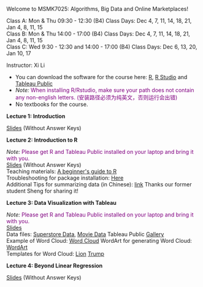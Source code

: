 Welcome to MSMK7025: Algorithms, Big Data and Online Marketplaces!          

Class A: Mon & Thu 09:30 - 12:30 (B4)    Class Days: Dec 4, 7, 11, 14, 18, 21, Jan 4, 8, 11, 15      
Class B: Mon & Thu 14:00 - 17:00 (B4)    Class Days: Dec 4, 7, 11, 14, 18, 21, Jan 4, 8, 11, 15      
Class C: Wed 9:30 - 12:30 and 14:00 - 17:00 (B4)    Class Days: Dec 6, 13, 20, Jan 10, 17      

Instructor: Xi Li    

- You can download the software for the course here: [R](https://cloud.r-project.org/), [R Studio](https://www.rstudio.com/products/rstudio/download/#download) and [Tableau Public](https://www.tableau.com/en-gb/products/public/download)    
- *Note:* <span style="color:purple">When installing R/Rstudio, make sure your path does not contain any non-english letters. (安装路径必须为纯英文，否则运行会出错) </span>     
- No textbooks for the course.

**Lecture 1: Introduction**    

[Slides](https://ximarketing.github.io/class/ABOM/179472c07be623aa4e8f4a5906c60ef891174165/u1.pdf) (Without Answer Keys)        

**Lecture 2: Introduction to R**    

*Note:* <span style="color:purple">Please get R and Tableau Public installed on your laptop and bring it with you. </span>       
[Slides](https://ximarketing.github.io/class/ABOM/179472c07be623aa4e8f4a5906c60ef891174165/u2.pdf) (Without Answer Keys)        
Teaching materials: [A beginner's guide to R](https://ximarketing.github.io/class/R_basics.html)    
Troubleshooting for package installation: [Here](https://ximarketing.github.io/class/package.html)       
Additional Tips for summarizing data (in Chinese): [link](https://baijiahao.baidu.com/s?id=1734880473581252690&wfr=spider&for=pc) Thanks our former student Sheng for sharing it!     

**Lecture 3: Data Visualization with Tableau**    

*Note:* <span style="color:purple">Please get R and Tableau Public installed on your laptop and bring it with you. </span>         
[Slides](https://ximarketing.github.io/class/ABOM/179472c07be623aa4e8f4a5906c60ef891174165/u3.pdf)    
Data files: [Superstore Data](https://ximarketing.github.io/class/Superstore_Data.xls), [Movie Data](https://ximarketing.github.io/class/Mojo_budget_data.xlsx)
Tableau Public [Gallery](https://public.tableau.com/en-gb/gallery/?tab=viz-of-the-day&type=viz-of-the-day)    
Example of Word Cloud: [Word Cloud](https://ximarketing.github.io/class/DM/Treemap.pdf)    WordArt for generating Word Cloud: [WordArt](https://wordart.com/)    
Templates for Word Cloud: [Lion](https://ximarketing.github.io/class/ABOM/lion.png)  [Trump](https://ximarketing.github.io/class/ABOM/trump.jpg)    

**Lecture 4: Beyond Linear Regression**    

[Slides](https://ximarketing.github.io/class/ABOM/179472c07be623aa4e8f4a5906c60ef891174165/u4.pdf) (Without Answer Keys)       
